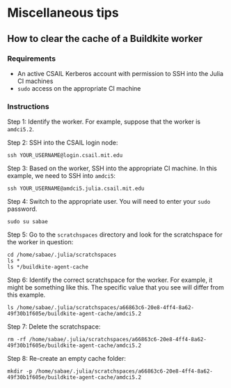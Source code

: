 # Miscellaneous tips

## How to clear the cache of a Buildkite worker

### Requirements

- An active CSAIL Kerberos account with permission to SSH into the Julia CI machines
- `sudo` access on the appropriate CI machine

### Instructions

Step 1: Identify the worker. For example, suppose that the worker is `amdci5.2`.

Step 2: SSH into the CSAIL login node:

```
ssh YOUR_USERNAME@login.csail.mit.edu
```

Step 3: Based on the worker, SSH into the appropriate CI machine. In this example, we need to SSH into `amdci5`:

```
ssh YOUR_USERNAME@amdci5.julia.csail.mit.edu
```

Step 4: Switch to the appropriate user. You will need to enter your `sudo` password.

```
sudo su sabae
```

Step 5: Go to the `scratchspaces` directory and look for the scratchspace for the worker in question:

```
cd /home/sabae/.julia/scratchspaces
ls *
ls */buildkite-agent-cache
```

Step 6: Identify the correct scratchspace for the worker. For example, it might be something like this. The specific value that you see will differ from this example.
```
ls /home/sabae/.julia/scratchspaces/a66863c6-20e8-4ff4-8a62-49f30b1f605e/buildkite-agent-cache/amdci5.2
```

Step 7: Delete the scratchspace:
```
rm -rf /home/sabae/.julia/scratchspaces/a66863c6-20e8-4ff4-8a62-49f30b1f605e/buildkite-agent-cache/amdci5.2
```

Step 8: Re-create an empty cache folder:
```
mkdir -p /home/sabae/.julia/scratchspaces/a66863c6-20e8-4ff4-8a62-49f30b1f605e/buildkite-agent-cache/amdci5.2
```
